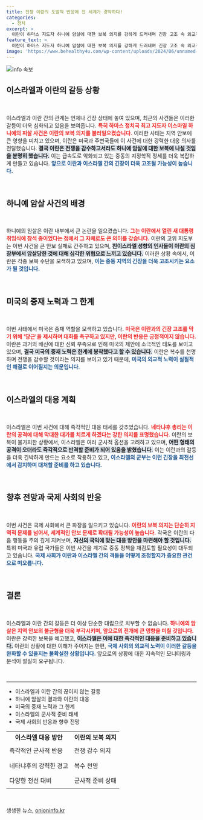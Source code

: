```yaml
---
title: 전쟁 이란의 도발적 반응에 전 세계가 경악하다!
categories:
  - 정치
excerpt: >
  이란이 하마스 지도자 하니예 암살에 대한 보복 의지를 강하게 드러내며 긴장 고조 속 외교적 해법을 찾고 있는 상황. 이란과 이스라엘 간 전면전 우려가 커지고 있다!
feature_text: >
  이란이 하마스 지도자 하니예 암살에 대한 보복 의지를 강하게 드러내며 긴장 고조 속 외교적 해법을 찾고 있는 상황. 이란과 이스라엘 간 전면전 우려가 커지고 있다!
image: 'https://www.behealthy4u.com/wp-content/uploads/2024/06/unnamed-file.png'
---
```


<p><img src="https://www.behealthy4u.com/wp-content/uploads/2024/06/unnamed-file.png" alt="info 속보" /></p>

<h2 data-ke-size="size26">이스라엘과 이란의 갈등 상황</h2>

<p data-ke-size="size16">&nbsp;</p>

<p>이스라엘과 이란 간의 관계는 언제나 긴장 상태에 놓여 있으며, 최근의 사건들은 이러한 갈등이 더욱 심화되고 있음을 보여줍니다. <b><span style="color: #ee2323;">특히 하마스 정치국 최고 지도자 이스마일 하니예의 피살 사건은 이란의 보복 의지를 불러일으켰습니다.</span></b> 이러한 사태는 지역 안보에 큰 영향을 미치고 있으며, 이란은 미국과 주변국들에 이 사건에 대한 강력한 대응 의사를 전달했습니다. <b><span style="background-color: #21538527;">결국 이란은 전쟁을 감수하고서라도 하니예 암살에 대한 보복에 나설 것임을 분명히 했습니다.</span></b> 이는 급속도로 악화되고 있는 중동의 지정학적 정세를 더욱 복잡하게 만들고 있습니다. <b><span style="color: #1a5490;">앞으로 이란과 이스라엘 간의 긴장이 더욱 고조될 가능성이 높습니다.</span></b></p>

<p data-ke-size="size16">&nbsp;</p>

<h2 data-ke-size="size26">하니예 암살 사건의 배경</h2>

<p data-ke-size="size16">&nbsp;</p>

<p>하니예의 암살은 이란 내부에서 큰 논란을 일으켰습니다. <b><span style="color: #ee2323;">그는 이란에서 열린 새 대통령 취임식에 참석 중이었다는 점에서 그 자체로도 큰 의미를 갖습니다.</span></b> 이란의 고위 지도부는 이번 사건을 큰 안보 실패로 간주하고 있으며, <b><span style="background-color: #21538527;">친이스라엘 성향의 인사들이 이란의 심장부에서 암살당한 것에 대해 심각한 위협으로 느끼고 있습니다.</span></b> 이러한 상황 속에서, 이란은 각종 보복 수단을 모색하고 있으며, <b><span style="color: #1a5490;">이는 중동 지역의 긴장을 더욱 고조시키는 요소가 될 것입니다.</span></b></p>

<p data-ke-size="size16">&nbsp;</p>

<h2 data-ke-size="size26">미국의 중재 노력과 그 한계</h2>

<p data-ke-size="size16">&nbsp;</p>

<p>이번 사태에서 미국은 중재 역할을 모색하고 있습니다. <b><span style="color: #ee2323;">미국은 이란과의 긴장 고조를 막기 위해 '당근'을 제시하며 대화를 촉구하고 있지만, 이란의 반응은 긍정적이지 않습니다.</span></b> 이란은 과거의 배신에 대한 신뢰 부족으로 인해 미국의 제안에 소극적인 태도를 보이고 있으며, <b><span style="background-color: #21538527;">결국 미국의 중재 노력은 한계에 봉착했다고 할 수 있습니다.</span></b> 이란은 복수를 천명하며 전쟁을 감수할 것이라는 의지를 보이고 있기 때문에, <b><span style="color: #1a5490;">미국의 외교적 노력이 실질적인 해결로 이어질지는 의문입니다.</span></b></p>

<p data-ke-size="size16">&nbsp;</p>

<h2 data-ke-size="size26">이스라엘의 대응 계획</h2>

<p data-ke-size="size16">&nbsp;</p>

<p>이스라엘은 이번 사건에 대해 즉각적인 대응 태세를 갖추었습니다. <b><span style="color: #ee2323;">네타냐후 총리는 이란의 공격에 대해 막대한 대가를 치르게 하겠다는 강한 의지를 표명했습니다.</span></b> 이란의 보복이 불가피한 상황에서, 이스라엘은 여러 군사적 옵션을 고려하고 있으며, <b><span style="background-color: #21538527;">어떤 형태의 공격이 오더라도 즉각적으로 반격할 준비가 되어 있음을 밝혔습니다.</span></b> 이는 이란과의 갈등을 더욱 긴박하게 만드는 요소로 작용하고 있고, <b><span style="color: #1a5490;">이스라엘의 군부는 이런 긴장을 최전선에서 감지하며 대처할 준비를 하고 있습니다.</span></b></p>

<p data-ke-size="size16">&nbsp;</p>

<h2 data-ke-size="size26">향후 전망과 국제 사회의 반응</h2>

<p data-ke-size="size16">&nbsp;</p>

<p>이번 사건은 국제 사회에서 큰 파장을 일으키고 있습니다. <b><span style="color: #ee2323;">이란의 보복 의지는 단순히 지역적 문제를 넘어서, 세계적인 안보 문제로 확대될 가능성이 높습니다.</span></b> 각국은 이란의 다음 행동을 주의 깊게 지켜보며, <b><span style="background-color: #21538527;">자신의 국익에 맞는 대응 방안을 마련해야 할 것입니다.</span></b> 특히 미국과 유럽 국가들은 이번 사건을 계기로 중동 정책을 재검토할 필요성이 대두되고 있습니다. <b><span style="color: #1a5490;">국제 사회가 이란과 이스라엘 간의 격돌을 어떻게 조정할지가 중요한 관건으로 떠오릅니다.</span></b></p>

<p data-ke-size="size16">&nbsp;</p>

<h2 data-ke-size="size26">결론</h2>

<p data-ke-size="size16">&nbsp;</p>

<p>이스라엘과 이란 간의 갈등은 더 이상 단순한 대립으로 치부할 수 없습니다. <b><span style="color: #ee2323;">하니예의 암살은 지역 안보의 불균형을 더욱 부각시키며, 앞으로의 전개에 큰 영향을 미칠 것입니다.</span></b> 이란은 강력한 보복을 예고했고, <b><span style="background-color: #21538527;">이스라엘은 이에 대한 즉각적인 대응을 준비하고 있습니다.</span></b> 이란의 상황에 대한 이해가 주어지는 한편, <b><span style="color: #1a5490;">국제 사회의 외교적 노력이 이러한 갈등을 완화할 수 있을지는 불확실한 상황입니다.</span></b> 앞으로의 상황에 대한 지속적인 모니터링과 분석이 절실히 요구됩니다.</p>

<p data-ke-size="size16">&nbsp;</p>

<hr>

<ul>
    <li>이스라엘과 이란 간의 끊이지 않는 갈등</li>
    <li>하니예 암살의 결과와 이란의 대응</li>
    <li>미국의 중재 노력과 그 한계</li>
    <li>이스라엘의 군사적 준비 태세</li>
    <li>국제 사회의 반응과 향후 전망</li>
</ul>

<table style="width: 100%;">
    <tbody>
        <tr>
            <td style="text-align: center; height: 17px;"><b>이스라엘 대응 방안</b></td>
            <td style="text-align: center; height: 17px;"><b>이란의 보복 의지</b></td>
        </tr>
        <tr>
            <td style="height: 40px;">즉각적인 군사적 반응</td>
            <td style="height: 40px;">전쟁 감수 의지</td>
        </tr>
        <tr>
            <td style="height: 40px;">네타냐후의 강력한 경고</td>
            <td style="height: 40px;">복수 천명</td>
        </tr>
        <tr>
            <td style="height: 40px;">다양한 전선 대비</td>
            <td style="height: 40px;">군사적 준비 상태</td>
        </tr>
    </tbody>
</table>

<p data-ke-size="size16">&nbsp;</p>
생생한 뉴스, <a href="https://onioninfo.kr" rel="dofollow">onioninfo.kr</a>


